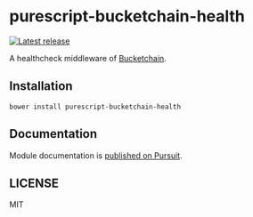# purescript-bucketchain-health

[![Latest release](http://img.shields.io/github/release/Bucketchain/purescript-bucketchain-health.svg)](https://github.com/Bucketchain/purescript-bucketchain-health/releases)

A healthcheck middleware of [Bucketchain](https://github.com/Bucketchain/purescript-bucketchain).

## Installation

```
bower install purescript-bucketchain-health
```

## Documentation

Module documentation is [published on Pursuit](http://pursuit.purescript.org/packages/purescript-bucketchain-health).

## LICENSE

MIT
